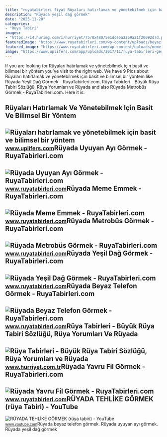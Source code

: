 ```yaml
---
title: "ruyatabirleri fiyat Rüyaları hatırlamak ve yönetebilmek için basit ve bilimsel bir yöntem"
description: "Rüyada yeşil dağ görmek"
date: "2023-11-20"
categories:
- "Ruya Tabiri"
images:
- "https://i4.hurimg.com/i/hurriyet/75/0x480/5e1dce5a2269a21f20092d7d.png"
featuredImage: "https://www.ruyatabirleri.com/wp-content/uploads/beyaz-telefon.jpg"
featured_image: "https://www.ruyatabirleri.com/wp-content/uploads/meme-emmek.jpg"
image: "https://www.uplifers.com/app/uploads/2017/11/ruya-tabirleri-gercekci-ruyalar.jpeg"
---
```


If you are looking for Rüyaları hatırlamak ve yönetebilmek için basit ve bilimsel bir yöntem you've visit to the right web. We have 9 Pics about Rüyaları hatırlamak ve yönetebilmek için basit ve bilimsel bir yöntem like Rüyada Yeşil Dağ Görmek - RuyaTabirleri.com, Rüya Tabirleri - Büyük Rüya Tabiri Sözlüğü, Rüya Yorumları ve Rüyada and also Rüyada Metrobüs Görmek - RuyaTabirleri.com. Here it is:

Rüyaları Hatırlamak Ve Yönetebilmek Için Basit Ve Bilimsel Bir Yöntem
---------------------------------------------------------------------

 ![Rüyaları hatırlamak ve yönetebilmek için basit ve bilimsel bir yöntem](https://www.uplifers.com/app/uploads/2017/11/ruya-tabirleri-gercekci-ruyalar.jpeg) <small>www.uplifers.com</small>Rüyada Uyuyan Ayı Görmek - RuyaTabirleri.com
--------------------------------------------

 ![Rüyada Uyuyan Ayı Görmek - RuyaTabirleri.com](https://www.ruyatabirleri.com/wp-content/uploads/uyuyan-ayı.jpg) <small>www.ruyatabirleri.com</small>Rüyada Meme Emmek - RuyaTabirleri.com
-------------------------------------

 ![Rüyada Meme Emmek - RuyaTabirleri.com](https://www.ruyatabirleri.com/wp-content/uploads/meme-emmek.jpg) <small>www.ruyatabirleri.com</small>Rüyada Metrobüs Görmek - RuyaTabirleri.com
------------------------------------------

 ![Rüyada Metrobüs Görmek - RuyaTabirleri.com](https://www.ruyatabirleri.com/wp-content/uploads/metrobüs-görmek.jpg) <small>www.ruyatabirleri.com</small>Rüyada Yeşil Dağ Görmek - RuyaTabirleri.com
-------------------------------------------

 ![Rüyada Yeşil Dağ Görmek - RuyaTabirleri.com](https://www.ruyatabirleri.com/wp-content/uploads/yeşil-dağ-görmek.jpg) <small>www.ruyatabirleri.com</small>Rüyada Beyaz Telefon Görmek - RuyaTabirleri.com
-----------------------------------------------

 ![Rüyada Beyaz Telefon Görmek - RuyaTabirleri.com](https://www.ruyatabirleri.com/wp-content/uploads/beyaz-telefon.jpg) <small>www.ruyatabirleri.com</small>Rüya Tabirleri - Büyük Rüya Tabiri Sözlüğü, Rüya Yorumları Ve Rüyada
--------------------------------------------------------------------

 ![Rüya Tabirleri - Büyük Rüya Tabiri Sözlüğü, Rüya Yorumları ve Rüyada](https://i4.hurimg.com/i/hurriyet/75/0x480/5e1dce5a2269a21f20092d7d.png) <small>www.hurriyet.com.tr</small>Rüyada Yavru Fil Görmek - RuyaTabirleri.com
-------------------------------------------

 ![Rüyada Yavru Fil Görmek - RuyaTabirleri.com](https://www.ruyatabirleri.com/wp-content/uploads/yavru-fil.jpg) <small>www.ruyatabirleri.com</small>RÜYADA TEHLİKE GÖRMEK (rüya Tabiri) - YouTube
---------------------------------------------

 ![RÜYADA TEHLİKE GÖRMEK (rüya tabiri) - YouTube](https://i.ytimg.com/vi/Zzbo2CCEdDM/maxresdefault.jpg) <small>www.youtube.com</small>Rüyada beyaz telefon görmek. Rüyada uyuyan ayı görmek. Rüyada yeşil dağ görmek
